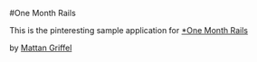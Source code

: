 #One Month Rails

This is the pinteresting sample application for [*One Month Rails](http://onemonthrails.com)

by [Mattan Griffel](http://mattangriffel.com)